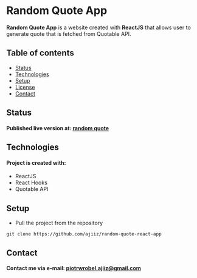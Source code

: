 # Random Quote App
**Random Quote App** is a website created with **ReactJS** that allows user to generate quote that is fetched from Quotable API.

## Table of contents
* [Status](#status)
* [Technologies](#technologies)
* [Setup](#setup)
* [License](#license)
* [Contact](#contact)

## Status
#### Published live version at: [random quote](https://ajiiz.github.io/random-quote-react-app/)

## Technologies
#### Project is created with:
* ReactJS
* React Hooks
* Quotable API

## Setup
* Pull the project from the repository
```
git clone https://github.com/ajiiz/random-quote-react-app
```

## Contact
#### Contact me via e-mail: piotrwrobel.ajiiz@gmail.com
